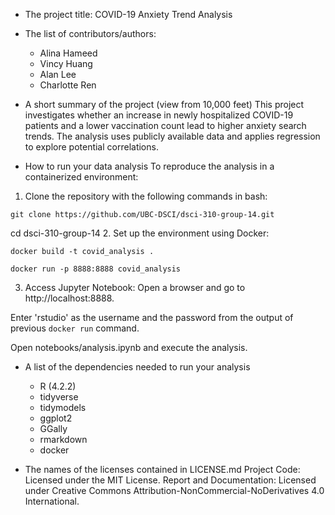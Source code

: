 - The project title: COVID-19 Anxiety Trend Analysis
- The list of contributors/authors: 
    - Alina Hameed
    - Vincy Huang
    - Alan Lee
    - Charlotte Ren
- A short summary of the project (view from 10,000 feet)
This project investigates whether an increase in newly hospitalized COVID-19 patients and a lower vaccination count lead to higher anxiety search trends. The analysis uses publicly available data and applies regression to explore potential correlations.

- How to run your data analysis
To reproduce the analysis in a containerized environment:
1. Clone the repository with the following commands in bash:
```
git clone https://github.com/UBC-DSCI/dsci-310-group-14.git
```
cd dsci-310-group-14
2. Set up the environment using Docker:
```
docker build -t covid_analysis .
```
```
docker run -p 8888:8888 covid_analysis
```
3. Access Jupyter Notebook:
Open a browser and go to http://localhost:8888.

Enter 'rstudio' as the username and the password from the output of previous `docker run` command.

Open notebooks/analysis.ipynb and execute the analysis.

- A list of the dependencies needed to run your analysis
  - R (4.2.2)
  - tidyverse
  - tidymodels
  - ggplot2
  - GGally
  - rmarkdown
  - docker

- The names of the licenses contained in LICENSE.md
  Project Code: Licensed under the MIT License.
  Report and Documentation: Licensed under Creative Commons Attribution-NonCommercial-NoDerivatives 4.0 International.

